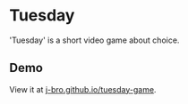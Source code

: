 # Tuesday

'Tuesday' is a short video game about choice.

## Demo
View it at [j-bro.github.io/tuesday-game](j-bro.github.io/tuesday-game).
